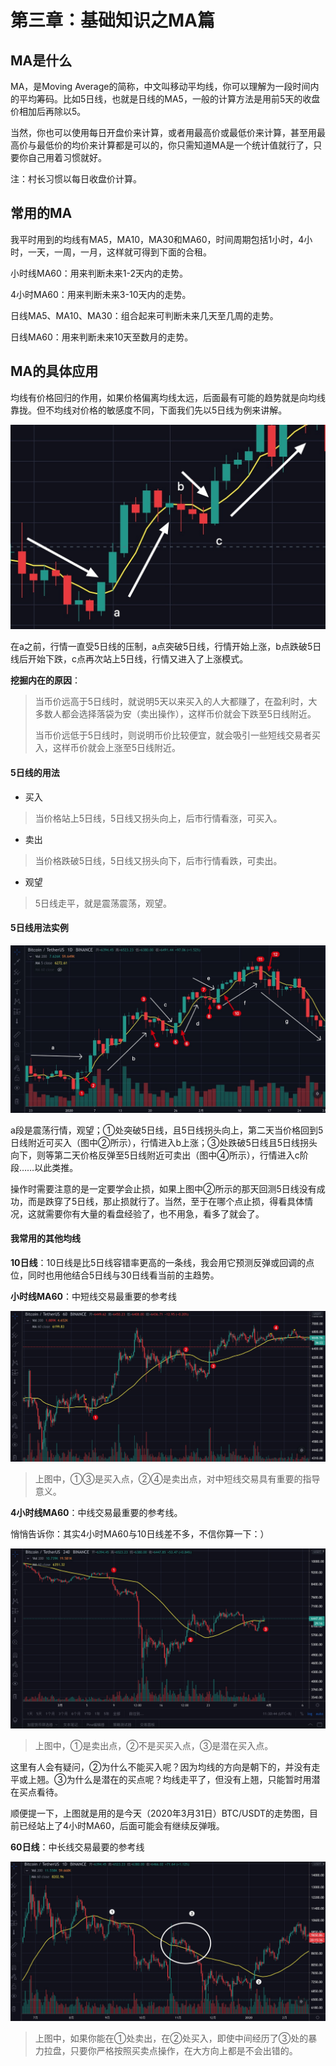 # 第三章：基础知识之MA篇

## MA是什么

MA，是Moving Average的简称，中文叫移动平均线，你可以理解为一段时间内的平均筹码。比如5日线，也就是日线的MA5，一般的计算方法是用前5天的收盘价相加后再除以5。

当然，你也可以使用每日开盘价来计算，或者用最高价或最低价来计算，甚至用最高价与最低价的均价来计算都是可以的，你只需知道MA是一个统计值就行了，只要你自己用着习惯就好。

注：村长习惯以每日收盘价计算。

## 常用的MA

我平时用到的均线有MA5，MA10，MA30和MA60，时间周期包括1小时，4小时，一天，一周，一月，这样就可得到下面的合租。

小时线MA60：用来判断未来1-2天内的走势。

4小时MA60：用来判断未来3-10天内的走势。

日线MA5、MA10、MA30：组合起来可判断未来几天至几周的走势。

日线MA60：用来判断未来10天至数月的走势。

## MA的具体应用

均线有价格回归的作用，如果价格偏离均线太远，后面最有可能的趋势就是向均线靠拢。但不均线对价格的敏感度不同，下面我们先以5日线为例来讲解。

![5&#x65E5;&#x7EBF;&#x5BF9;&#x8D70;&#x52BF;&#x7684;&#x652F;&#x6491;&#x4E0E;&#x538B;&#x529B;&#x4F5C;&#x7528;](.gitbook/assets/xnip2020-03-30_18-47-06%20%281%29.jpeg)

在a之前，行情一直受5日线的压制，a点突破5日线，行情开始上涨，b点跌破5日线后开始下跌，c点再次站上5日线，行情又进入了上涨模式。

**挖掘内在的原因**：

> 当币价远高于5日线时，就说明5天以来买入的人大都赚了，在盈利时，大多数人都会选择落袋为安（卖出操作），这样币价就会下跌至5日线附近。
>
> 当币价远低于5日线时，则说明币价比较便宜，就会吸引一些短线交易者买入，这样币价就会上涨至5日线附近。

#### 5日线的用法

* 买入

> 当价格站上5日线，5日线又拐头向上，后市行情看涨，可买入。

* 卖出

> 当价格跌破5日线，5日线又拐头向下，后市行情看跌，可卖出。

* 观望

> 5日线走平，就是震荡震荡，观望。

#### 5日线用法实例

![](.gitbook/assets/xnip2020-03-31_10-34-16.jpeg)

a段是震荡行情，观望；①处突破5日线，且5日线拐头向上，第二天当价格回到5日线附近可买入（图中②所示），行情进入b上涨；③处跌破5日线且5日线拐头向下，则等第二天价格反弹至5日线附近可卖出（图中④所示），行情进入c阶段……以此类推。

操作时需要注意的是一定要学会止损，如果上图中②所示的那天回测5日线没有成功，而是跌穿了5日线，那止损就行了。当然，至于在哪个点止损，得看具体情况，这就需要你有大量的看盘经验了，也不用急，看多了就会了。

#### 我常用的其他均线

**10日线**：10日线是比5日线容错率更高的一条线，我会用它预测反弹或回调的点位，同时也用他结合5日线与30日线看当前的主趋势。

**小时线MA60**：中短线交易最重要的参考线

![&#x5C0F;&#x65F6;&#x7EBF;MA60&#x4E70;&#x5356;&#x70B9;](.gitbook/assets/xnip2020-03-31_11-24-28.jpeg)

> 上图中，①③是买入点，②④是卖出点，对中短线交易具有重要的指导意义。

**4小时线MA60**：中线交易最重要的参考线。

悄悄告诉你：其实4小时MA60与10日线差不多，不信你算一下：）

![4&#x5C0F;&#x65F6;MA60&#x4E70;&#x5356;&#x70B9;](.gitbook/assets/xnip2020-03-31_11-31-01.jpeg)

> 上图中，①是卖出点，②不是买买入点，③是潜在买入点。

这里有人会有疑问，②为什么不能买入呢？因为均线的方向是朝下的，并没有走平或上翘。③为什么是潜在的买点呢？均线走平了，但没有上翘，只能暂时用潜在买点看待。

顺便提一下，上图就是用的是今天（2020年3月31日）BTC/USDT的走势图，目前已经站上了4小时MA60，后面可能会有继续反弹哦。

**60日线**：中长线交易最要的参考线

![60&#x65E5;&#x7EBF;&#x4E70;&#x5356;&#x70B9;](.gitbook/assets/xnip2020-03-31_11-44-36.jpeg)

> 上图中，如果你能在①处卖出，在②处买入，即使中间经历了③处的暴力拉盘，只要你严格按照买卖点操作，在大方向上都是不会出错的。


